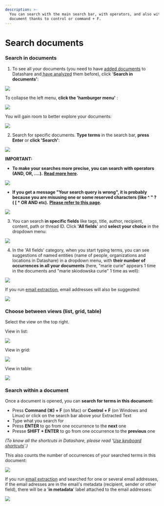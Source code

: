 ```yaml
---
description: >-
  You can search with the main search bar, with operators, and also within a
  document thanks to control or command + F.
---
```


# Search documents

### Search in documents

1. To see all your documents \(you need to have [added documents](https://icij.gitbook.io/datashare/mac/add-documents-to-datashare-on-mac) to Datashare and[ have analyzed](https://icij.gitbook.io/datashare/all/analyze-documents) them before\), click '**Search in documents'**:

![](../.gitbook/assets/search-in-documents.png)

To collapse the left menu, **click the 'hamburger menu'** :

![](../.gitbook/assets/collapse.png)

You will gain room to better explore your documents:

![](../.gitbook/assets/screenshot-2019-08-13-at-11.08.00.png)

2. Search for specific documents. **Type terms** in the search bar, **press Enter** or **click 'Search'**:

![](../.gitbook/assets/marie.png)

**IMPORTANT:** 

* **To make your searches more precise, you can search with operators \(AND, OR, ....\).** [**Read more here**](https://icij.gitbook.io/datashare/all/search-with-operators)**.**

![](../.gitbook/assets/operators.png)

* **If you get a message "Your search query is wrong",  it is probably because you are misusing one or some reserved characters \(like ^ " ? \( \[ \* OR AND etc\).** [**Please refer to this page**](https://icij.gitbook.io/datashare/faq/your-search-query-is-wrong)**.**

![](../.gitbook/assets/screenshot-2019-12-03-at-10.31.31%20%281%29.png)

3. You can search **in specific fields** like tags, title, author, recipient, content, path or thread ID. Click **'All fields**' and **select your choice** in the dropdown menu:

![](../.gitbook/assets/fields.png)

4. In the 'All fields' category, when you start typing terms, you can see suggestions of named entities \(name of people, organizations and locations in Datashare\) in a dropdown menu, with **their number of occurrences in all your documents** \(here, "marie curie" appears 1 time in the documents and "marie skiodowska curie" 1 time as well\):

![](../.gitbook/assets/ne.png)

If you run [email extraction](https://icij.gitbook.io/datashare/all/analyze-documents#extract-email-addresses), email addresses will also be suggested:

![](../.gitbook/assets/email-suggested.png)

### Choose between views \(list, grid, table\)

Select the view on the top right. 

View in list:

![](../.gitbook/assets/list.png)

View in grid:

![](../.gitbook/assets/grid.png)

View in table:

![](../.gitbook/assets/table.png)

### Search within a document 

Once a document is opened, you can **search for terms in this document:**

* Press **Command \(⌘\) + F** \(on Mac\) or **Control + F** \(on Windows and Linux\) or click on the search bar above your Extracted Text
* Type what you search for
* Press **ENTER** to go from one occurrence to the **next** one
* Presse **SHIFT + ENTER** to go from one occurrence to the **previous** one

_\(To know all the shortcuts in Datashare, please read '_[_Use keyboard shortcuts_](https://icij.gitbook.io/datashare/all/use-keyboard-shortcuts)_'.\)_

This also counts the number of occurrences of your searched terms in this document:

![](../.gitbook/assets/find-f.png)

If you run [email extraction](https://icij.gitbook.io/datashare/all/analyze-documents#extract-email-addresses) and searched for one or several email addresses, if the email adresses are in the email's metadata \(recipient, sender or other field\), there will be a '**in metadata**' label attached to the email addresses:

![](../.gitbook/assets/in-metadata.png)



